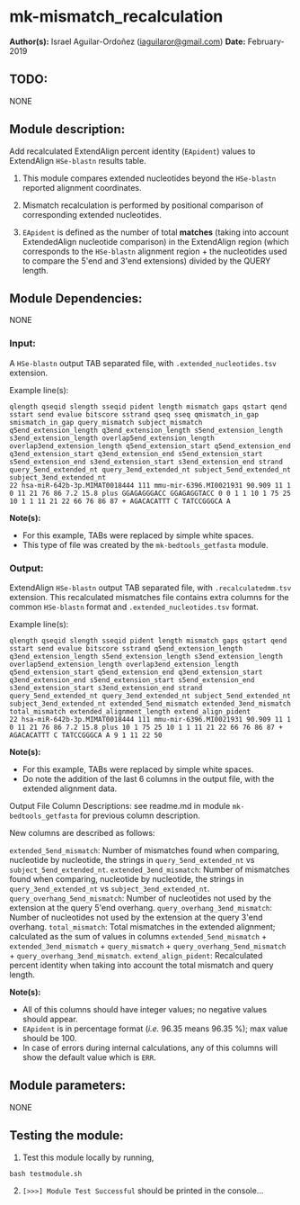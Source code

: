 # mk-mismatch_recalculation

**Author(s):** Israel Aguilar-Ordoñez (iaguilaror@gmail.com)
**Date:** February-2019

## TODO:
NONE

## Module description:
Add recalculated ExtendAlign percent identity (`EApident`) values to ExtendAlign `HSe-blastn` results table.

1. This module compares extended nucleotides beyond the `HSe-blastn` reported alignment coordinates.

2. Mismatch recalculation is performed by positional comparison of corresponding extended nucleotides.

3. `EApident` is defined as the number of total **matches** (taking into account ExtendedAlign nucleotide comparison) in the ExtendAlign region
(which corresponds to the `HSe-blastn` alignment region + the nucleotides used to compare the 5'end and 3'end extensions) divided by the QUERY length.

## Module Dependencies:
NONE

### Input:
A `HSe-blastn` output TAB separated file, with `.extended_nucleotides.tsv` extension.

Example line(s):
```
qlength qseqid slength sseqid pident length mismatch gaps qstart qend sstart send evalue bitscore sstrand qseq sseq qmismatch_in_gap smismatch_in_gap query_mismatch subject_mismatch q5end_extension_length q3end_extension_length s5end_extension_length s3end_extension_length overlap5end_extension_length overlap3end_extension_length q5end_extension_start q5end_extension_end q3end_extension_start q3end_extension_end s5end_extension_start s5end_extension_end s3end_extension_start s3end_extension_end strand query_5end_extended_nt query_3end_extended_nt subject_5end_extended_nt subject_3end_extended_nt
22 hsa-miR-642b-3p.MIMAT0018444 111 mmu-mir-6396.MI0021931 90.909 11 1 0 11 21 76 86 7.2 15.8 plus GGAGAGGGACC GGAGAGGTACC 0 0 1 1 10 1 75 25 10 1 1 11 21 22 66 76 86 87 + AGACACATTT C TATCCGGGCA A
```

**Note(s):**
* For this example, TABs were replaced by simple white spaces.
* This type of file was created by the `mk-bedtools_getfasta` module.

### Output:
ExtendAlign `HSe-blastn` output TAB separated file, with `.recalculatedmm.tsv` extension.
This recalculated mismatches file contains extra columns for the common `HSe-blastn` format and `.extended_nucleotides.tsv` format.

Example line(s):
```
qlength qseqid slength sseqid pident length mismatch gaps qstart qend sstart send evalue bitscore sstrand q5end_extension_length q3end_extension_length s5end_extension_length s3end_extension_length overlap5end_extension_length overlap3end_extension_length q5end_extension_start q5end_extension_end q3end_extension_start q3end_extension_end s5end_extension_start s5end_extension_end s3end_extension_start s3end_extension_end strand query_5end_extended_nt query_3end_extended_nt subject_5end_extended_nt subject_3end_extended_nt extended_5end_mismatch extended_3end_mismatch total_mismatch extended_alignment_length extend_align_pident
22 hsa-miR-642b-3p.MIMAT0018444 111 mmu-mir-6396.MI0021931 90.909 11 1 0 11 21 76 86 7.2 15.8 plus 10 1 75 25 10 1 1 11 21 22 66 76 86 87 + AGACACATTT C TATCCGGGCA A 9 1 11 22 50
```

**Note(s):**
* For this example, TABs were replaced by simple white spaces.
* Do note the addition of the last 6 columns in the output file, with the extended alignment data.

Output File Column Descriptions: see readme.md in module `mk-bedtools_getfasta` for previous column description.

New columns are described as follows:

`extended_5end_mismatch`: Number of mismatches found when comparing, nucleotide by nucleotide, the strings in `query_5end_extended_nt` vs `subject_5end_extended_nt`.
`extended_3end_mismatch`: Number of mismatches found when comparing, nucleotide by nucleotide, the strings in `query_3end_extended_nt` vs `subject_3end_extended_nt`.
`query_overhang_5end_mismatch`: Number of nucleotides not used by the extension at the query 5'end overhang.
`query_overhang_3end_mismatch`: Number of nucleotides not used by the extension at the query 3'end overhang.
`total_mismatch`: Total mismatches in the extended alignment; calculated as the sum of values in columns `extended_5end_mismatch` + `extended_3end_mismatch` + `query_mismatch` + `query_overhang_5end_mismatch` + `query_overhang_3end_mismatch`.
`extend_align_pident`: Recalculated percent identity when taking into account the total mismatch and query length.

**Note(s):**
* All of this columns should have integer values; no negative values should appear.
* `EApident` is in percentage format (*i.e.* 96.35 means 96.35 %); max value should be 100.
* In case of errors during internal calculations, any of this columns will show the default value which is `ERR`.

## Module parameters:
NONE

## Testing the module:

1. Test this module locally by running,
```
bash testmodule.sh
```

2. `[>>>] Module Test Successful` should be printed in the console...

